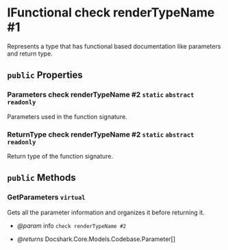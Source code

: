 # IFunctional check renderTypeName #1

Represents a type that has functional based documentation like parameters and return type.

## `public` Properties

### Parameters check renderTypeName #2 `static` `abstract` `readonly`

Parameters used in the function signature.

### ReturnType check renderTypeName #2 `static` `abstract` `readonly`

Return type of the function signature.



## `public` Methods

### GetParameters `virtual`

Gets all the parameter information and organizes it before returning it.

- *@param* info `check renderTypeName #2`

- *@returns* Docshark.Core.Models.Codebase.Parameter[]